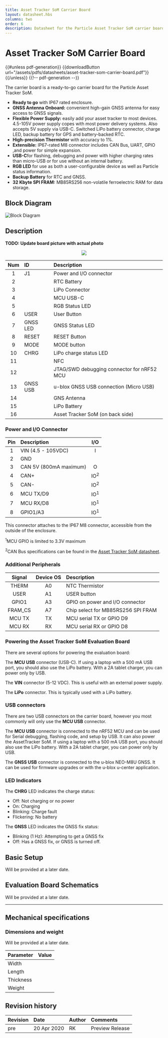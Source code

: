 ```yaml
---
title: Asset Tracker SoM Carrier Board
layout: datasheet.hbs
columns: two
order: 6
description: Datasheet for the Particle Asset Tracker SoM carrier board
---
```


# Asset Tracker SoM Carrier Board

{{#unless pdf-generation}}
{{downloadButton url="/assets/pdfs/datasheets/asset-tracker-som-carrier-board.pdf"}}
{{/unless}} {{!-- pdf-generation --}}

The carrier board is a ready-to-go carrier board for the Particle Asset Tracker SoM. 

- **Ready to go** with IP67 rated enclosure.
- **GNSS Antenna Onboard:** convenient high-gain GNSS antenna for easy access to GNSS signals.
- **Flexible Power Supply:** easily add your asset tracker to most devices. 4.5-105V power supply copes with most power delivery systems. Also accepts 5V supply via USB-C. Switched LiPo battery connector, charge LED, backup battery for GPS and battery-backed RTC.
- **High-precision Thermistor** with accuracy to 1%.
- **Extensible:** IP67-rated M8 connector includes CAN Bus, UART, GPIO ,and power for simple expansion.
- **USB-C**for flashing, debugging and power with higher charging rates than micro-USB or for use without an internal battery.
- **RGB LED** for use as both a user-configurable device as well as Particle status information.
- **Backup Battery** for RTC and GNSS.
- **32 Kbyte SPI FRAM:** MB85RS256 non-volatile ferroelectric RAM for data storage.


## Block Diagram

![Block Diagram](/assets/images/at-som/at-carrier-block-diagram.png) 

## Description

**TODO: Update board picture with actual photo**

<div align=center><img src="/assets/images/at-som/at-som-carrier-labeled.png"></div>

| Num | ID 					    | Description                                      |
| :---: | :----------------------|:--------------------------------|
|  1 | J1 | Power and I/O connector | 
|  2 | | RTC Battery |
|  3 | | LiPo Connector |
|  4 | | MCU USB-C |
|  5 | | RGB Status LED |
|  6 | USER | User Button |
|  7 | GNSS LED | GNSS Status LED |
|  8 | RESET | RESET Button |
|  9 | MODE | MODE button |
| 10 | CHRG | LiPo charge status LED | 
| 11 | | NFC |
| 12 | | JTAG/SWD debugging connector for nRF52 MCU |
| 13 | GNSS USB | u-blox GNSS USB connection (Micro USB) |
| 14 | | GNS Antenna |
| 15 | | LiPo Battery |
| 16 | | Asset Tracker SoM (on back side) |


### Power and I/O Connector

| Pin   | Description | I/O |
| :---: | :--- | :---: |
| 1     | VIN (4.5 - 105VDC) | I |
| 2     | GND | |
| 3     | CAN 5V (800mA maximum) | O |
| 4     | CAN+ | IO<sup>2</sup> |
| 5     | CAN- | IO<sup>2</sup> |
| 6     | MCU TX/D9 | IO<sup>1</sup> |
| 7     | MCU RX/D8 | IO<sup>1</sup> |
| 8     | GPIO1/A3 | IO<sup>1</sup> |

This connector attaches to the IP67 M8 connector, accessible from the outside of the enclosure.

<sup>1</sup>MCU GPIO is limited to 3.3V maximum

<sup>2</sup>CAN Bus specifications can be found in the [Asset Tracker SoM datasheet](/datasheets/asset-tracking/asset-tracker-som-datasheet/#can-specifications).

### Additional Peripherals

| Signal | Device OS | Description |
| :---: | :---: | :---
| THERM | A0 | NTC Thermistor |
| USER | A1 | USER button | 
| GPIO1 | A3 | GPIO on power and I/O connector |
| FRAM_CS | A7 | Chip select for MB85RS256 SPI FRAM | 
| MCU TX | TX | MCU serial TX or GPIO D9 | 
| MCU RX | RX | MCU serial RX or GPIO D8 | 


### Powering the Asset Tracker SoM Evaluation Board

There are several options for powering the evaluation board:

The **MCU USB** connector (USB-C). If using a laptop with a 500 mA USB port, you should also use the LiPo battery. With a 2A tablet charger, you can power only by USB.

The **VIN** connector (5-12 VDC). This is useful with an external power supply.

The **LiPo** connector. This is typically used with a LiPo battery.

### USB connectors

There are two USB connectors on the carrier board, however you most commonly will only use the **MCU USB** connector.

The **MCU USB** connector is connected to the nRF52 MCU and can be used for Serial debugging, flashing code, and setup by USB. It can also power the AssetTracker SoM. If using a laptop with a 500 mA USB port, you should also use the LiPo battery. With a 2A tablet charger, you can power only by USB.

The **GNSS USB** connector is connected to the u-blox NEO-M8U GNSS. It can be used for firmware upgrades or with the u-blox u-center application.

### LED Indicators

The **CHRG** LED indicates the charge status:

- Off: Not charging or no power
- On: Charging
- Blinking: Charge fault
- Flickering: No battery

The **GNSS** LED indicates the GNSS fix status:

- Blinking (1 Hz): Attempting to get a GNSS fix
- Off: Has a GNSS fix, or GNSS is turned off.

## Basic Setup

Will be provided at a later date.

## Evaluation Board Schematics

Will be provided at a later date.

---

## Mechanical specifications

### Dimensions and weight

Will be provided at a later date.

| Parameter | Value |
| --- | --- |
| Width |  |
| Length | |
| Thickness | | 
| Weight |  |


## Revision history

| Revision | Date | Author | Comments |
|:---------|:-----|:-------|:---------|
| pre      | 20 Apr 2020 | RK | Preview Release |

